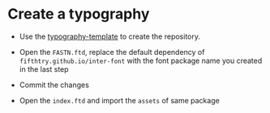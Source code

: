 # Create a typography

- Use the [typography-template](https://github.com/fastn-stack/typography-template) to create the repository.

- Open the `FASTN.ftd`, replace the default dependency of 
`fifthtry.github.io/inter-font` with the font package name you created in the last step

- Commit the changes

- Open the `index.ftd` and import the `assets` of same package